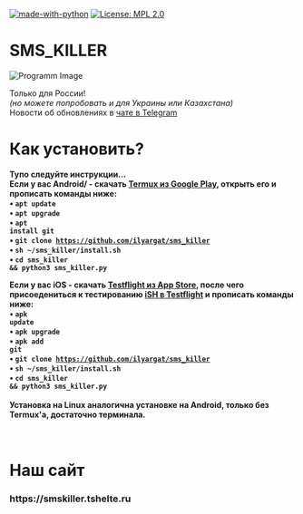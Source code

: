 [![made-with-python](https://img.shields.io/badge/Made%20with-Python-1f425f.svg)](https://www.python.org/) [![License: MPL 2.0](https://img.shields.io/badge/License-MPL%202.0-brightgreen.svg)](https://opensource.org/licenses/MPL-2.0) 
# SMS_KILLER

![Programm Image](https://cybersec.org/wp-content/uploads/2021/05/smsbomber-815x570.jpg)

Только для России!<br><i>(но можете попробовать и для Украины или Казахстана)</i><br>
Новости об обновлениях в <a href="https://t.me/sms_killer">чате в Telegram</a><br>
# Как установить?
<b>Тупо следуйте инструкции...</b><br>
<b>Если у вас Android/<b> - скачать <a href="https://play.google.com/store/apps/details?id=com.termux&hl=ru">Termux из Google Play</a>, открыть его и прописать команды ниже:<br>
• <code>apt update</code><br>
• <code>apt upgrade</code><br>
• <code>apt install git</code><br>
• <code>git clone https://github.com/ilyargat/sms_killer</code><br>
• <code>sh ~/sms_killer/install.sh</code><br>
• <code>cd sms_killer && python3 sms_killer.py</code><br>
  
<b>Если у вас iOS</a> - скачать <a href="https://apps.apple.com/ru/app/testflight/id899247664">Testflight из App Store</a>, после чего присоедениться к тестированию <a href="https://testflight.apple.com/join/97i7KM8O">iSH в Testflight</a> и прописать команды ниже:<br>
• <code>apk update</code><br>
• <code>apk upgrade</code><br>
• <code>apk add git</code><br>
• <code>git clone https://github.com/ilyargat/sms_killer</code><br>
• <code>sh ~/sms_killer/install.sh</code><br>
• <code>cd sms_killer && python3 sms_killer.py</code><br>
<br>
Установка на Linux аналогична установке на Android, только без Termux'a, достаточно терминала.<br>
<br><br>
# Наш сайт
<h3>https://smskiller.tshelte.ru
